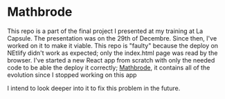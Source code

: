 # Mathbrode

This repo is a part of the final project I presented at my training at La Capsule. The presentation was on the 29th of Decembre. Since then, I've worked on it to make it viable. 
This repo is "faulty" because the deploy on NEtlify didn't work as expected; only the index.html page was read by the browser. 
I've started a new React app from scratch with only the needed code to be able the deploy it correctly; [Mathbrode](https://github.com/CamilleRungette/Mathbrode), it contains all of the evolution since I stopped working on this app

I intend to look deeper into it to fix this problem in the future.
